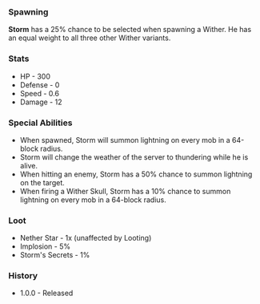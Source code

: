 ### Spawning
**Storm** has a 25% chance to be selected when spawning a Wither.  He has an equal weight to all three other Wither variants.

### Stats
- HP - 300
- Defense - 0
- Speed - 0.6
- Damage - 12

### Special Abilities
- When spawned, Storm will summon lightning on every mob in a 64-block radius.
- Storm will change the weather of the server to thundering while he is alive.
- When hitting an enemy, Storm has a 50% chance to summon lightning on the target.  
- When firing a Wither Skull, Storm has a 10% chance to summon lightning on every mob in a 64-block radius.

### Loot
- Nether Star - 1x (unaffected by Looting)
- Implosion - 5%
- Storm's Secrets - 1%

### History
- 1.0.0 - Released